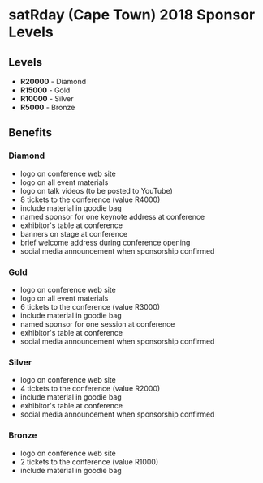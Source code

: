 # satRday (Cape Town) 2018 Sponsor Levels

## Levels

- **R20000** - Diamond
- **R15000** - Gold
- **R10000** - Silver
- **R5000** - Bronze

## Benefits

### Diamond

- logo on conference web site
- logo on all event materials
- logo on talk videos (to be posted to YouTube)
- 8 tickets to the conference (value R4000)
- include material in goodie bag
- named sponsor for one keynote address at conference
- exhibitor's table at conference
- banners on stage at conference
- brief welcome address during conference opening
- social media announcement when sponsorship confirmed

### Gold

- logo on conference web site
- logo on all event materials
- 6 tickets to the conference (value R3000)
- include material in goodie bag
- named sponsor for one session at conference
- exhibitor's table at conference
- social media announcement when sponsorship confirmed

### Silver

- logo on conference web site
- 4 tickets to the conference (value R2000)
- include material in goodie bag
- exhibitor's table at conference
- social media announcement when sponsorship confirmed

### Bronze

- logo on conference web site
- 2 tickets to the conference (value R1000)
- include material in goodie bag
